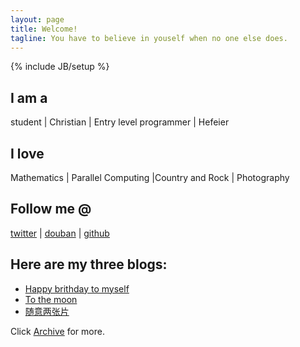 ```yaml
---
layout: page
title: Welcome!
tagline: You have to believe in youself when no one else does.
---
```

{% include JB/setup %}

## I am a
student | Christian | Entry level programmer | Hefeier

## I love
Mathematics | Parallel Computing |Country and Rock | Photography

## Follow me @
[twitter](https://twitter.com/ailurus1991) | [douban](http://www.douban.com/people/ailurus1991/) | [github](https://github.com/pandachow)

## Here are my three blogs:
* [Happy brithday to myself](http://xiaoxiongmao.me/life/2013/04/11/happy-birthday-to-myself/)
* [To the moon](http://xiaoxiongmao.me/life/2013/02/24/to-the-moon/)
* [随意两张片](http://xiaoxiongmao.me/life/2013/02/01/two-pictures-recall-my-memory/)

Click [Archive](http://xiaoxiongmao.me/archive.html) for more.